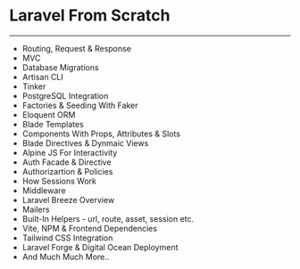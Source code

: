 # Laravel From Scratch

---

-   Routing, Request & Response
-   MVC
-   Database Migrations
-   Artisan CLI
-   Tinker
-   PostgreSQL Integration
-   Factories & Seeding With Faker
-   Eloquent ORM
-   Blade Templates
-   Components With Props, Attributes & Slots
-   Blade Directives & Dynmaic Views
-   Alpine JS For Interactivity
-   Auth Facade & Directive
-   Authorizartion & Policies
-   How Sessions Work
-   Middleware
-   Laravel Breeze Overview
-   Mailers
-   Built-In Helpers - url, route, asset, session etc.
-   Vite, NPM & Frontend Dependencies
-   Tailwind CSS Integration
-   Laravel Forge & Digital Ocean Deployment
-   And Much Much More..

